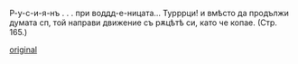 ﻿Р-у-с-и-я-нъ . . . при воддд-е-ницата... Турррци! и вмѣсто да продължи думата сп, той направи движение съ рѫцѣтѣ си, като че копае. (Стр. 165.)

[original](images/186.jpg)